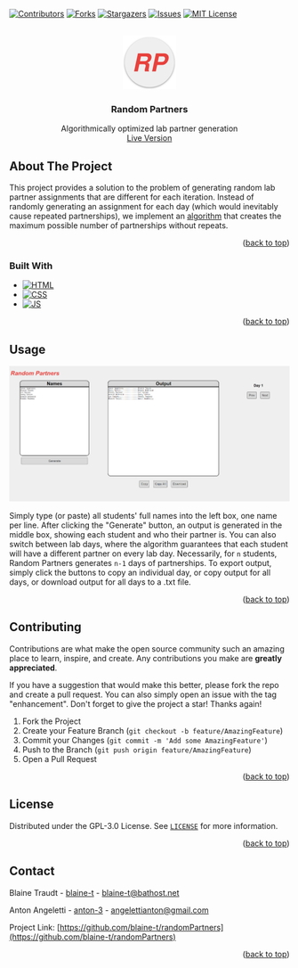 <!-- Improved compatibility of back to top link: See: https://github.com/othneildrew/Best-README-Template/pull/73 -->
<a name="readme-top"></a>
<!--
*** Thanks for checking out the Best-README-Template. If you have a suggestion
*** that would make this better, please fork the repo and create a pull request
*** or simply open an issue with the tag "enhancement".
*** Don't forget to give the project a star!
*** Thanks again! Now go create something AMAZING! :D
-->




<!-- PROJECT SHIELDS -->
<!--
*** I'm using markdown "reference style" links for readability.
*** Reference links are enclosed in brackets [ ] instead of parentheses ( ).
*** See the bottom of this document for the declaration of the reference variables
*** for contributors-url, forks-url, etc. This is an optional, concise syntax you may use.
*** https://www.markdownguide.org/basic-syntax/#reference-style-links
-->
[![Contributors][contributors-shield]][contributors-url]
[![Forks][forks-shield]][forks-url]
[![Stargazers][stars-shield]][stars-url]
[![Issues][issues-shield]][issues-url]
[![MIT License][license-shield]][license-url]



<!-- PROJECT LOGO -->
<br />
<div align="center">
  <a href="https://github.com/blaine-t/randomPartners">
    <img src="android-chrome-192x192.png" alt="Logo" width="96" height="96">
  </a>

<h3 align="center">Random Partners</h3>

  <p align="center">
    Algorithmically optimized lab partner generation
<!--     <br /> -->
<!--     <a href="https://github.com/blaine-t/randomPartners"><strong>Explore the docs »</strong></a> -->
<!--     <br /> -->
    <br />
    <a href="https://rp.bathost.net">Live Version</a>
<!--    ·
    <a href="https://github.com/blaine-t/randomPartners/issues">Report Bug</a>
    ·
    <a href="https://github.com/blaine-t/randomPartners/issues">Request Feature</a> -->
  </p>
</div>



<!-- TABLE OF CONTENTS
<details>
  <summary>Table of Contents</summary>
  <ol>
    <li>
      <a href="#about-the-project">About The Project</a>
      <ul>
        <li><a href="#built-with">Built With</a></li>
      </ul>
    </li>
    <li>
      <a href="#getting-started">Getting Started</a>
      <ul>
        <li><a href="#prerequisites">Prerequisites</a></li>
        <li><a href="#installation">Installation</a></li>
      </ul>
    </li>
    <li><a href="#usage">Usage</a></li>
    <li><a href="#roadmap">Roadmap</a></li>
    <li><a href="#contributing">Contributing</a></li>
    <li><a href="#license">License</a></li>
    <li><a href="#contact">Contact</a></li>
    <li><a href="#acknowledgments">Acknowledgments</a></li>
  </ol>
</details> -->



<!-- ABOUT THE PROJECT -->
## About The Project

<!-- [![Product Name Screen Shot][product-screenshot]](https://example.com) -->

This project provides a solution to the problem of generating random lab partner assignments that are different for each iteration. Instead of randomly generating an assignment for each day (which would inevitably cause repeated partnerships), we implement an [algorithm](https://math.stackexchange.com/a/3094469) that creates the maximum possible number of partnerships without repeats.

<p align="right">(<a href="#readme-top">back to top</a>)</p>



### Built With

* [![HTML][HTML-badge]][HTML-url]
* [![CSS][CSS-badge]][CSS-url]
* [![JS][JS-badge]][JS-url]

<p align="right">(<a href="#readme-top">back to top</a>)</p>



<!-- USAGE EXAMPLES -->
## Usage

[![Usage Screenshot][usage-screenshot]](https://rp.bathost.net)

Simply type (or paste) all students' full names into the left box, one name per line. After clicking the "Generate" button, an output is generated in the middle box, showing each student and who their partner is. You can also switch between lab days, where the algorithm guarantees that each student will have a different partner on every lab day. Necessarily, for `n` students, Random Partners generates `n-1` days of partnerships. To export output, simply click the buttons to copy an individual day, or copy output for all days, or download output for all days to a .txt file.

<!-- _For more examples, please refer to the [Documentation](https://example.com)_ -->

<p align="right">(<a href="#readme-top">back to top</a>)</p>



<!-- ROADMAP
## Roadmap

- [ ] Feature 1
- [ ] Feature 2
- [ ] Feature 3
    - [ ] Nested Feature

See the [open issues](https://github.com/blaine-t/randomPartners/issues) for a full list of proposed features (and known issues).

<p align="right">(<a href="#readme-top">back to top</a>)</p> -->



<!-- CONTRIBUTING -->
## Contributing

Contributions are what make the open source community such an amazing place to learn, inspire, and create. Any contributions you make are **greatly appreciated**.

If you have a suggestion that would make this better, please fork the repo and create a pull request. You can also simply open an issue with the tag "enhancement".
Don't forget to give the project a star! Thanks again!

1. Fork the Project
2. Create your Feature Branch (`git checkout -b feature/AmazingFeature`)
3. Commit your Changes (`git commit -m 'Add some AmazingFeature'`)
4. Push to the Branch (`git push origin feature/AmazingFeature`)
5. Open a Pull Request

<p align="right">(<a href="#readme-top">back to top</a>)</p>



<!-- LICENSE -->
## License

Distributed under the GPL-3.0 License. See [`LICENSE`][license-url] for more information.

<p align="right">(<a href="#readme-top">back to top</a>)</p>



<!-- CONTACT -->
## Contact

Blaine Traudt - [blaine-t](https://github.com/blaine-t) - blaine-t@bathost.net

Anton Angeletti - [anton-3](https://github.com/anton-3) - angelettianton@gmail.com

Project Link: [https://github.com/blaine-t/randomPartners](https://github.com/blaine-t/randomPartners)

<p align="right">(<a href="#readme-top">back to top</a>)</p>



<!-- ACKNOWLEDGMENTS
## Acknowledgments

* []()
* []()
* []()

<p align="right">(<a href="#readme-top">back to top</a>)</p> -->



<!-- MARKDOWN LINKS & IMAGES -->
<!-- https://www.markdownguide.org/basic-syntax/#reference-style-links -->
[contributors-shield]: https://img.shields.io/github/contributors/blaine-t/randomPartners.svg?style=for-the-badge
[contributors-url]: https://github.com/blaine-t/randomPartners/graphs/contributors
[forks-shield]: https://img.shields.io/github/forks/blaine-t/randomPartners.svg?style=for-the-badge
[forks-url]: https://github.com/blaine-t/randomPartners/network/members
[stars-shield]: https://img.shields.io/github/stars/blaine-t/randomPartners.svg?style=for-the-badge
[stars-url]: https://github.com/blaine-t/randomPartners/stargazers
[issues-shield]: https://img.shields.io/github/issues/blaine-t/randomPartners.svg?style=for-the-badge
[issues-url]: https://github.com/blaine-t/randomPartners/issues
[license-shield]: https://img.shields.io/github/license/blaine-t/randomPartners.svg?style=for-the-badge
[license-url]: https://github.com/blaine-t/randomPartners/blob/master/LICENSE
[usage-screenshot]: screenshot.png
[HTML-badge]: https://img.shields.io/badge/-HTML-E34F26?style=for-the-badge&logo=html5&logoColor=white
[HTML-url]: https://html5.org/
[CSS-badge]: https://img.shields.io/badge/CSS-33AADD?style=for-the-badge&logo=CSS3&logoColor=white
[CSS-url]: https://www.css3.com/
[JS-badge]: https://img.shields.io/badge/-JavaScript-F7DF1E?style=for-the-badge&logo=javascript&labelColor=F7DF1E&logoColor=333
[JS-url]: https://developer.mozilla.org/en-US/docs/Web/JavaScript
<!-- [Next.js]: https://img.shields.io/badge/next.js-000000?style=for-the-badge&logo=nextdotjs&logoColor=white
[Next-url]: https://nextjs.org/
[React.js]: https://img.shields.io/badge/React-20232A?style=for-the-badge&logo=react&logoColor=61DAFB
[React-url]: https://reactjs.org/
[Vue.js]: https://img.shields.io/badge/Vue.js-35495E?style=for-the-badge&logo=vuedotjs&logoColor=4FC08D
[Vue-url]: https://vuejs.org/
[Angular.io]: https://img.shields.io/badge/Angular-DD0031?style=for-the-badge&logo=angular&logoColor=white
[Angular-url]: https://angular.io/
[Svelte.dev]: https://img.shields.io/badge/Svelte-4A4A55?style=for-the-badge&logo=svelte&logoColor=FF3E00
[Svelte-url]: https://svelte.dev/
[Laravel.com]: https://img.shields.io/badge/Laravel-FF2D20?style=for-the-badge&logo=laravel&logoColor=white
[Laravel-url]: https://laravel.com
[Bootstrap.com]: https://img.shields.io/badge/Bootstrap-563D7C?style=for-the-badge&logo=bootstrap&logoColor=white
[Bootstrap-url]: https://getbootstrap.com
[JQuery.com]: https://img.shields.io/badge/jQuery-0769AD?style=for-the-badge&logo=jquery&logoColor=white
[JQuery-url]: https://jquery.com -->
